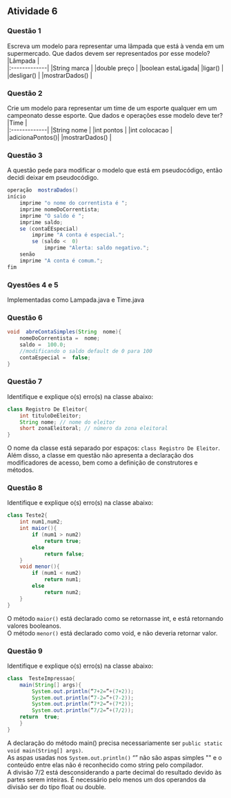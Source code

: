 ## Atividade 6
### Questão 1
Escreva um modelo para representar uma lâmpada que está à venda em um supermercado. Que dados devem ser representados por esse modelo?
|Lâmpada		|      
|:-------------|
|String marca	|
|double preço	|
|boolean estaLigada|
|ligar()		|
|desligar()		|
|mostrarDados()	|
### Questão 2
Crie um modelo para representar um time de um esporte qualquer em um campeonato desse esporte. Que dados e operações esse modelo deve ter?
|Time		|      
|:-------------|
|String nome	|
|int pontos		|
|int colocacao	|
|adicionaPontos()|
|mostrarDados()	|
### Questão 3
A questão pede para modificar o modelo que está em pseudocódigo, então decidi deixar em pseudocódigo.
```java
operação  mostraDados()
início
	imprime "o nome do correntista é ";
	imprime nomeDoCorrentista;
	imprime "O saldo é ";
	imprime saldo;
	se (contaÉEspecial)
		imprime "A conta é especial.";
		se (saldo <  0)
			imprime "Alerta: saldo negativo.";
	senão
	imprime "A conta é comum.";
fim
```
### Qyestões 4 e 5
Implementadas como Lampada.java e Time.java
### Questão 6
```java
void  abreContaSimples(String  nome){
	nomeDoCorrentista =  nome;
	saldo =  100.0;
	//modificando o saldo default de 0 para 100
	contaEspecial =  false;
}
```
### Questão 7
Identifique e explique o(s) erro(s) na classe abaixo:
```java
class Registro De Eleitor{ 
	int tituloDeEleitor;
	String nome; // nome do eleitor 
	short zonaEleitoral; // número da zona eleitoral
}
```
O nome da classe está separado por espaços: `class Registro De Eleitor`. Além disso, a classe em questão não apresenta a declaração dos modificadores de acesso, bem como a definição de construtores e métodos.
### Questão 8
Identifique e explique o(s) erro(s) na classe abaixo:
```java
class Teste2{  
	int num1,num2;
	int maior(){
		if (num1 > num2)
			return true;
		else 
			return false;
	}
	void menor(){
		if (num1 < num2) 
			return num1;
		else
			return num2;
	}
}
```
O método `maior()` está declarado como se retornasse int, e está retornando valores booleanos. <br> O método `menor()` está declarado como void, e não deveria retornar valor.
### Questão 9
Identifique e explique o(s) erro(s) na classe abaixo:
```java
class  TesteImpressao{
	main(String[] args){
		System.out.println(“7+2=”+(7+2));
		System.out.println(“7-2=”+(7-2));
		System.out.println(“7*2=”+(7*2));
		System.out.println(“7/2=”+(7/2));
	return  true;
	}
}
```
A declaração do método main() precisa necessariamente ser `public static void main(String[] args)`. <br> As aspas usadas nos `System.out.println()` “” não são aspas simples "" e o conteúdo entre elas não é reconhecido como string pelo compilador. <br> A divisão 7/2 está desconsiderando a parte decimal do resultado devido às partes serem inteiras. É necessário pelo menos um dos operandos da divisão ser do tipo float ou double.
